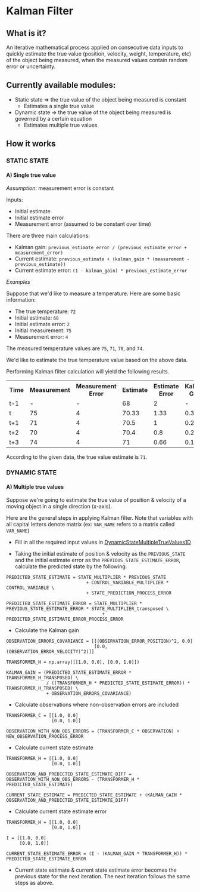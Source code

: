 # Kalman Filter

## What is it?

An iterative mathematical process applied on consecutive data inputs to quickly estimate the true value (position, velocity, weight, temperature, etc) of the object being measured, when the measured values contain random error or uncertainty.

## Currently available modules:

- Static state => the true value of the object being measured is constant
   - Estimates a single true value
- Dynamic state => the true value of the object being measured is governed by a certain equation
   - Estimates multiple true values

## How it works

### STATIC STATE

#### A) Single true value

<i>Assumption</i>: measurement error is constant

Inputs:
- Initial estimate
- Initial estimate error
- Measurement error (assumed to be constant over time)

There are three main calculations:
- Kalman gain: `previous_estimate_error / (previous_estimate_error + measurement_error)`
- Current estimate: `previous_estimate + (kalman_gain * (measurement - previous_estimate))`
- Current estimate error: `(1 - kalman_gain) * previous_estimate_error`

<i>Examples</i>

Suppose that we'd like to measure a temperature. Here are some basic information:
- The true temperature: `72`
- Initial estimate: `68`
- Initial estimate error: `2`
- Initial measurement: `75`
- Measurement error: `4`

The measured temperature values are `75`, `71`, `70`, and `74`.

We'd like to estimate the true temperature value based on the above data.

Performing Kalman filter calculation will yield the following results.

<table>
  <tr>
    <th>Time</th>
    <th>Measurement</th>
    <th>Measurement Error</th>
    <th>Estimate</th>
    <th>Estimate Error</th>
    <th>Kalman Gain</th>
  </tr>
  <tr>
    <td>t-1</td>
    <td>-</td>
    <td>-</td>
    <td>68</td>
    <td>2</td>
    <td>-</td>
  </tr>
  <tr>
    <td>t</td>
    <td>75</td>
    <td>4</td>
    <td>70.33</td>
    <td>1.33</td>
    <td>0.33</td>
  </tr>
  <tr>
    <td>t+1</td>
    <td>71</td>
    <td>4</td>
    <td>70.5</td>
    <td>1</td>
    <td>0.25</td>
  </tr>
  <tr>
    <td>t+2</td>
    <td>70</td>
    <td>4</td>
    <td>70.4</td>
    <td>0.8</td>
    <td>0.2</td>
  </tr>
  <tr>
    <td>t+3</td>
    <td>74</td>
    <td>4</td>
    <td>71</td>
    <td>0.66</td>
    <td>0.17</td>
  </tr>
</table>

According to the given data, the true value estimate is `71`.

### DYNAMIC STATE

#### A) Multiple true values

Suppose we're going to estimate the true value of position & velocity of a moving object in a single direction (x-axis).

Here are the general steps in applying Kalman filter. Note that variables with all capital letters denote matrix (ex: `VAR_NAME` refers to a matrix called `VAR_NAME`)

- Fill in all the required input values in <a href="https://github.com/albertusk95/kalman-filter/blob/master/kalman_filter/constants/dynamic_state_constants.py">DynamicStateMultipleTrueValues1D</a>

- Taking the initial estimate of position & velocity as the `PREVIOUS_STATE` and the initial estimate error as the `PREVIOUS_STATE_ESTIMATE_ERROR`, calculate the predicted state by the following.

```
PREDICTED_STATE_ESTIMATE = STATE_MULTIPLIER * PREVIOUS_STATE 
                              + CONTROL_VARIABLE_MULTIPLIER * CONTROL_VARIABLE \
                              + STATE_PREDICTION_PROCESS_ERROR
                              
PREDICTED_STATE_ESTIMATE_ERROR = STATE_MULTIPLIER * PREVIOUS_STATE_ESTIMATE_ERROR * STATE_MULTIPLIER_transposed \
                                    + PREDICTED_STATE_ESTIMATE_ERROR_PROCESS_ERROR
```

- Calculate the Kalman gain

```
OBSERVATION_ERRORS_COVARIANCE = [[(OBSERVATION_ERROR_POSITION)^2, 0.0] 
                                 [0.0, (OBSERVATION_ERROR_VELOCITY)^2)]]

TRANSFORMER_H = np.array([[1.0, 0.0], [0.0, 1.0]])

KALMAN_GAIN = (PREDICTED_STATE_ESTIMATE_ERROR * TRANSFORMER_H_TRANSPOSED) \
               / ((TRANSFORMER_H * PREDICTED_STATE_ESTIMATE_ERROR)) * TRANSFORMER_H_TRANSPOSED) \
               + OBSERVATION_ERRORS_COVARIANCE)
```

- Calculate observations where non-observation errors are included

```
TRANSFORMER_C = [[1.0, 0.0]
                 [0.0, 1.0]]

OBSERVATION_WITH_NON_OBS_ERRORS = (TRANSFORMER_C * OBSERVATION) + NEW_OBSERVATION_PROCESS_ERROR
```

- Calculate current state estimate

```
TRANSFORMER_H = [[1.0, 0.0]
                 [0.0, 1.0]]
                 
OBSERVATION_AND_PREDICTED_STATE_ESTIMATE_DIFF = OBSERVATION_WITH_NON_OBS_ERRORS - (TRANSFORMER_H * PREDICTED_STATE_ESTIMATE)

CURRENT_STATE_ESTIMATE = PREDICTED_STATE_ESTIMATE + (KALMAN_GAIN * OBSERVATION_AND_PREDICTED_STATE_ESTIMATE_DIFF)
```

- Calculate current state estimate error

```
TRANSFORMER_H = [[1.0, 0.0]
                 [0.0, 1.0]]

I = [[1.0, 0.0]
     [0.0, 1.0]]

CURRENT_STATE_ESTIMATE_ERROR = (I - (KALMAN_GAIN * TRANSFORMER_H)) * PREDICTED_STATE_ESTIMATE_ERROR
```

- Current state estimate & current state estimate error becomes the previous state for the next iteration. The next iteration follows the same steps as above.
